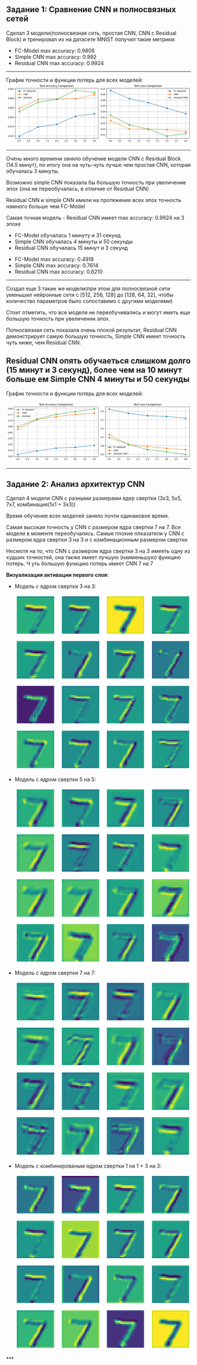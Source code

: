 ## Задание 1: Сравнение CNN и полносвязных сетей
Сделал 3 модели(полносвязная сеть, простая CNN, CNN с Residual Block) и тренировал их на датасете MNIST
получил такие метрики: 
<ul>
<li>FC-Model max accuracy: 0.9806
<li>Simple CNN max accuracy: 0.992
<li>Residual CNN max accuracy: 0.9924
</ul>

---
График точности и функции потерь для всех моделей:
![alt text](./images/MNIST_models_tests.png)

---

Очень много времени заняло обучение модели CNN с Residual Block (14.5 минут), по итогу она на чуть-чуть лучше чем простая CNN, которая обучалась 3 минуты.

Возможно simple CNN показала бы большую точность при увеличение эпох (она не переобучалась, в отличие от Residual CNN)

Residual CNN и simple CNN имели на протяжение всех эпох точность намного больше чем FC-Model

Самая точная модель - Residual CNN имеет max accuracy: 0.9924 на 3 эпохе



<ul>
<li>FC-Model обучалась 1 минуту и 31 секунд
<li>Simple CNN обучалась 4 минуты и 50 секунды
<li>Residual CNN обучалась 15 минут и 3 секунд
</ul>

<ul>
<li>FC-Model max accuracy: 0.4918
<li>Simple CNN max accuracy: 0.7614
<li>Residual CNN max accuracy: 0.8210
</ul>

***

Создал еще 3 такие же модели(при этом для полносвязной сети уменьшил нейронные сети с [512, 256, 128] до [128, 64, 32], чтобы количество параметров было сопоставимо с другими моделями)

Стоит отметить, что все модели не переобучивались и могут иметь еще большую точность при увеличении эпох. 

Полносвязная сеть показала очень плохой результат, Residual CNN демонстрирует самую большую точность, Simple CNN имеет точность чуть ниже, чем Residual CNN.

Residual CNN опять обучаеться слишком долго (15 минут и 3 секунд), более чем на 10 минут больше ем Simple CNN 4 минуты и 50 секунды
---
График точности и функции потерь для всех моделей:

![alt text](./images/CIFAR_models_tests.png)

---

## Задание 2: Анализ архитектур CNN


Сделал 4 модели CNN с разными размерами ядер свертки (3x3, 5x5, 7x7, комбинация(1x1 + 3x3))

Время обучение всех моделей заняло почти одинаковое время.

Самая высокая точность у CNN с размером ядра свертки 7 на 7. Все модели в моменте переобучались. 
Самые плохие плказатели у CNN с размером ядра свертки 3 на 3 и с комбинационным размером свертки

Несмотя на то, что CNN с размером ядра свертки 3 на 3 имееть одну из худших точностей, она также имеет лучшую (наименьшую) функцию потерь. Ч
уть большую функцию потерь имеет CNN 7 на 7

<b>Визуализация активации первого слоя:</b>
<ul>
<li> Модель с ядром свертки 3 на 3: </li>

![alt text](./images/CNN_3X3.png)

<li> Модель с ядром свертки 5 на 5: </li>

![alt text](./images/CNN_5X5.png)

<li> Модель с ядром свертки 7 на 7: </li>

![alt text](./images/CNN_7X7.png)

<li> Модель с комбинированым ядром свертки 1 на 1 + 3 на 3: </li>

![alt text](./images/CNN_combo.png)
</ul>
***

